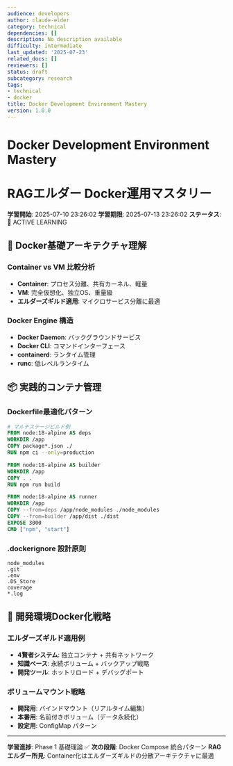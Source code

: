 ```yaml
---
audience: developers
author: claude-elder
category: technical
dependencies: []
description: No description available
difficulty: intermediate
last_updated: '2025-07-23'
related_docs: []
reviewers: []
status: draft
subcategory: research
tags:
- technical
- docker
title: Docker Development Environment Mastery
version: 1.0.0
---
```


# Docker Development Environment Mastery
# RAGエルダー Docker運用マスタリー

**学習開始**: 2025-07-10 23:26:02
**学習期限**: 2025-07-13 23:26:02
**ステータス**: 🚀 ACTIVE LEARNING

## 🐳 Docker基礎アーキテクチャ理解

### Container vs VM 比較分析
- **Container**: プロセス分離、共有カーネル、軽量
- **VM**: 完全仮想化、独立OS、重量級
- **エルダーズギルド適用**: マイクロサービス分離に最適

### Docker Engine 構造
- **Docker Daemon**: バックグラウンドサービス
- **Docker CLI**: コマンドインターフェース
- **containerd**: ランタイム管理
- **runc**: 低レベルランタイム

## 📦 実践的コンテナ管理

### Dockerfile最適化パターン
```dockerfile
# マルチステージビルド例
FROM node:18-alpine AS deps
WORKDIR /app
COPY package*.json ./
RUN npm ci --only=production

FROM node:18-alpine AS builder
WORKDIR /app
COPY . .
RUN npm run build

FROM node:18-alpine AS runner
WORKDIR /app
COPY --from=deps /app/node_modules ./node_modules
COPY --from=builder /app/dist ./dist
EXPOSE 3000
CMD ["npm", "start"]
```

### .dockerignore 設計原則
```
node_modules
.git
.env
.DS_Store
coverage
*.log
```

## 🔧 開発環境Docker化戦略

### エルダーズギルド適用例
- **4賢者システム**: 独立コンテナ + 共有ネットワーク
- **知識ベース**: 永続ボリューム + バックアップ戦略
- **開発ツール**: ホットリロード + デバッグポート

### ボリュームマウント戦略
- **開発用**: バインドマウント（リアルタイム編集）
- **本番用**: 名前付きボリューム（データ永続化）
- **設定用**: ConfigMap パターン

---
**学習進捗**: Phase 1 基礎理論 ✅
**次の段階**: Docker Compose 統合パターン
**RAGエルダー所見**: Container化はエルダーズギルドの分散アーキテクチャに最適
